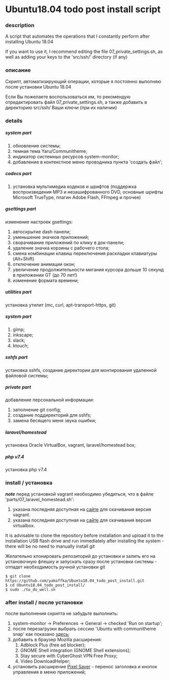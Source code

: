 # Ubuntu18.04 todo post install script

### description
A script that automates the operations that I constantly perform after installing Ubuntu 18.04

If you want to use it, I recommend editing the file 07_private_settings.sh, as well as adding your keys to the 'src/ssh/' directory (if any)

### описание

Скрипт, автоматизирующий операции, которые я постоянно выполняю после установки Ubuntu 18.04

Если Вы пожелаете воспользоваться им, то рекомендую отредактировать файл 07_private_settings.sh, а также добавить в директорию src/ssh/ Ваши ключи (при их наличии)


### details

##### system part
1. обновление системы;
1. темная тема Yaru/Communitheme;
1. индикатор системных ресурсов system-monitor;
1. добавление в контекстное меню проводника пункта 'создать файл';

##### codecs part
1. установка мультимедиа кодеков и шрифтов (поддержка воспроизведения MP3 и незашифрованного DVD, основные шрифты Microsoft TrueType, плагин Adobe Flash, FFmpeg и прочее)

##### gsettings part
изменение настроек gsettings:
1. автоскрытие dash панели;
1. уменьшение значков приложений;
1. сворачивание приложений по клику в док-панели;
1. удаление значка корзины с рабочего стола;
1. смена комбинации клавиш переключения раскладки клавиатуры (Alt+Shift)
1. отключение анимации окон;
1. увеличение продолжительности мигания курсора дольше 10 секунд в приложении GT (до 70 лет!)
1. изменение формата времени; 

##### utilities part
установка утилит (mc, curl, apt-transport-https, git)

##### system part
1. gimp;
1. inkscape;
1. slack;
1. ktouch;

##### sshfs part
установка sshfs, создание директории для монтирования удаленной файловой системы;

##### private part
добавление персональной информации:
1. заполнение git config;
1. создание поддиректорий для sshfs;
1. замена бесящего меня звука ошибки;

##### laravel/homestead
установка Oracle VirtualBox, vagrant, laravel/homestead box; 

##### php v7.4
установка php v7.4 

### install / установка

***note***
перед установкой vagrant необходимо убедиться, что в файле 'parts/07_laravel_homestead.sh':
1. указана последняя доступная на [сайте](https://www.vagrantup.com/downloads.html) для скачивания версия vagrant.
1. указана последняя доступная на [сайте](https://www.virtualbox.org/wiki/Linux_Downloads) для скачивания версия virtualbox.


It is advisable to clone the repository before installation and upload it to the installation USB flash drive and run immediately after installing the system - there will be no need to manually install git

Желательно клонировать репозиторий до установки и залить его на установочную флешку и запускать сразу после установки системы - отпадет необходимость ручной установки git
```
$ git clone https://github.com/yakoffka/Ubuntu18.04_todo_post_install.git
$ cd Ubuntu18.04_todo_post_install/
$ sudo ./to_do_well.sh
```
### after install / после установки

после выполнения скрипта не забудьте выполнить:
1. system-monitor -> Preferences -> General -> checked 'Run on startup';
1. после перезагрузки выбрать сессию 'Ubuntu with communitheme snap' как показано [здесь](https://github.com/ubuntu/yaru#using-a-legacy-yarucommunitheme-version-on-ubuntu-1804-bionic-beaver-via-snap-installation);
1. добавить в браузер Mozilla расширения:
    1. Adblock Plus (free ad blocker);
    1. GNOME Shell integration (GNOME Shell extensions);
    1. Stay secure with CyberGhost VPN Free Proxy;
    1. Video DownloadHelper;
1. установить расширение [Pixel Saver](https://extensions.gnome.org/extension/723/pixel-saver/) - перенос заголовка и кнопок управления в меню приложений;
